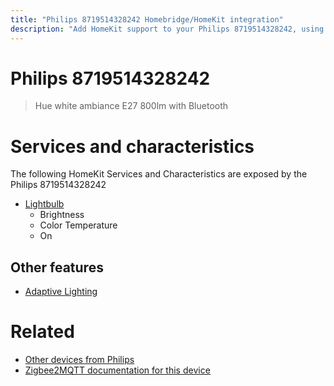 ```yaml
---
title: "Philips 8719514328242 Homebridge/HomeKit integration"
description: "Add HomeKit support to your Philips 8719514328242, using Homebridge, Zigbee2MQTT and homebridge-z2m."
---
```

<!---
This file has been GENERATED using src/docgen/docgen.ts
DO NOT EDIT THIS FILE MANUALLY!
-->
# Philips 8719514328242
> Hue white ambiance E27 800lm with Bluetooth


# Services and characteristics
The following HomeKit Services and Characteristics are exposed by
the Philips 8719514328242

* [Lightbulb](../../light.md)
  * Brightness
  * Color Temperature
  * On

## Other features
* [Adaptive Lighting](../../light.md)

# Related
* [Other devices from Philips](../index.md#philips)
* [Zigbee2MQTT documentation for this device](https://www.zigbee2mqtt.io/devices/8719514328242.html)